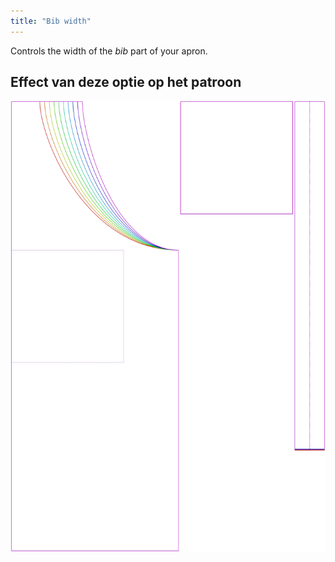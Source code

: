 ```yaml
---
title: "Bib width"
---
```


Controls the width of the _bib_ part of your apron.

## Effect van deze optie op het patroon

![This image shows the effect of this option by superimposing several variants that have a different value for this option](albert_bibwidth_sample.svg "Effect of this option on the pattern")
